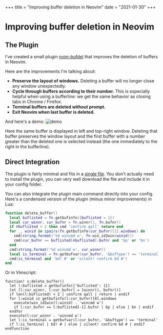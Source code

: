 +++
title = "Improving buffer deletion in Neovim"
date = "2021-01-30"
+++

# Improving buffer deletion in Neovim

## The Plugin
I've created a small plugin
[nvim-bufdel](https://github.com/ojroques/nvim-bufdel) that improves the
deletion of buffers in Neovim.

Here are the improvements I'm talking about:
* **Preserve the layout of windows.** Deleting a buffer will no longer close any
  window unexpectedly.
* **Cycle through buffers according to their number.** This is especially
  helpful when using a bufferline: we get the same behavior as closing tabs in
  Chrome / Firefox.
* **Terminal buffers are deleted without prompt.**
* **Exit Neovim when last buffer is deleted.**

And here's a demo:
![demo](https://raw.githubusercontent.com/ojroques/nvim-bufdel/main/demo.gif)

Here the same buffer is displayed in left and top-right window. Deleting that
buffer preserves the window layout and the first buffer with a number greater
than the deleted one is selected instead (the one immediately to the right in
the bufferline).

## Direct Integration
The plugin is fairly minimal and fits in a
[single file](https://github.com/ojroques/nvim-bufdel/blob/main/lua/bufdel.lua).
You don't actually need to install the plugin, you can very well download the
file and include it in your config folder.

You can also integrate the plugin main command directly into your config. Here's
a condensed version of the plugin (minus minor improvements) in Lua:
```lua
function delete_buffer()
  local buflisted = fn.getbufinfo({buflisted = 1})
  local cur_winnr, cur_bufnr = fn.winnr(), fn.bufnr()
  if #buflisted < 2 then cmd 'confirm qall' return end
  for _, winid in ipairs(fn.getbufinfo(cur_bufnr)[1].windows) do
    cmd(string.format('%d wincmd w', fn.win_id2win(winid)))
    cmd(cur_bufnr == buflisted[#buflisted].bufnr and 'bp' or 'bn')
  end
  cmd(string.format('%d wincmd w', cur_winnr))
  local is_terminal = fn.getbufvar(cur_bufnr, '&buftype') == 'terminal'
  cmd(is_terminal and 'bd! #' or 'silent! confirm bd #')
end
```

Or in Vimscript:
```vim
function! s:delete_buffer()
  let l:buflisted = getbufinfo({'buflisted': 1})
  let [l:cur_winnr, l:cur_bufnr] = [winnr(), bufnr()]
  if len(l:buflisted) < 2 | confirm qall | return | endif
  for l:winid in getbufinfo(l:cur_bufnr)[0].windows
    execute(win_id2win(l:winid) . 'wincmd w')
    if l:cur_bufnr == l:buflisted[-1].bufnr | bp | else | bn | endif
  endfor
  execute(l:cur_winnr . 'wincmd w')
  let l:is_terminal = getbufvar(l:cur_bufnr, '&buftype') == 'terminal'
  if l:is_terminal | bd! # | else | silent! confirm bd # | endif
endfunction
```
